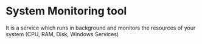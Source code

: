 # System Monitoring tool
It is a service which runs in background and monitors the resources of your system (CPU, RAM, Disk, Windows Services)
